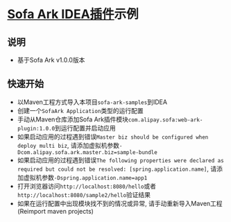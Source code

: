 # [Sofa Ark IDEA插件](https://github.com/ggndnn/sofa-ark-idea-plugin)示例 
## 说明
- 基于Sofa Ark v1.0.0版本

## 快速开始
- 以Maven工程方式导入本项目`sofa-ark-samples`到IDEA
- 创建一个`SofaArk Application`类型的运行配置
- 手动从Maven仓库添加Sofa Ark插件模块`com.alipay.sofa:web-ark-plugin:1.0.0`到运行配置并启动应用
- 如果启动应用的过程遇到错误`Master biz should be configured when deploy multi biz`, 请添加虚拟机参数`-Dcom.alipay.sofa.ark.master.biz=sample-bundle`
- 如果启动应用的过程遇到错误`The following properties were declared as required but could not be resolved: [spring.application.name]`, 请添加虚拟机参数`-Dspring.application.name=app1`
- 打开浏览器访问`http://localhost:8080/hello`或者`http://localhost:8080/sample2/hello`验证结果
- 如果在运行配置中出现模块找不到的情况或异常, 请手动重新导入Maven工程(Reimport maven projects)